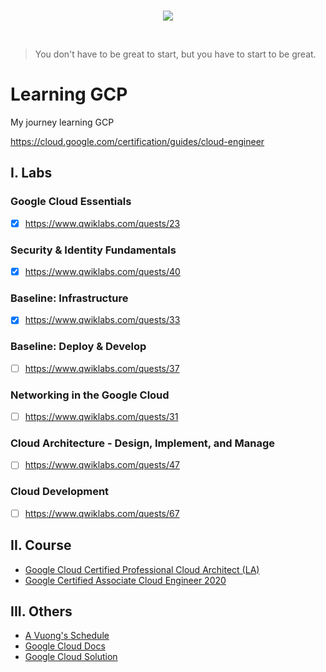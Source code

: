 <br/>
<p align="center">
  <img src="https://miro.medium.com/max/1400/0*wMHZtxpk-FnDrueJ.png">
</p>
<br/>

> You don't have to be great to start, but you have to start to be great.
# Learning GCP

My journey learning GCP

https://cloud.google.com/certification/guides/cloud-engineer

## I. Labs
### Google Cloud Essentials
- [x] https://www.qwiklabs.com/quests/23

### Security & Identity Fundamentals
- [x] https://www.qwiklabs.com/quests/40

### Baseline: Infrastructure
- [x] https://www.qwiklabs.com/quests/33

### Baseline: Deploy & Develop
- [ ] https://www.qwiklabs.com/quests/37

### Networking in the Google Cloud
- [ ] https://www.qwiklabs.com/quests/31

### Cloud Architecture - Design, Implement, and Manage
- [ ] https://www.qwiklabs.com/quests/47

### Cloud Development
- [ ] https://www.qwiklabs.com/quests/67


## II. Course
- [Google Cloud Certified Professional Cloud Architect (LA)](https://linuxacademy.com/cp/modules/view/id/321)
- [Google Certified Associate Cloud Engineer 2020](https://linuxacademy.com/cp/modules/view/id/791)


## III. Others
- [A Vuong's Schedule](https://link.sun-asterisk.vn/qL1qIh)
- [Google Cloud Docs](https://cloud.google.com/docs)
- [Google Cloud Solution](https://cloud.google.com/solutions/)
